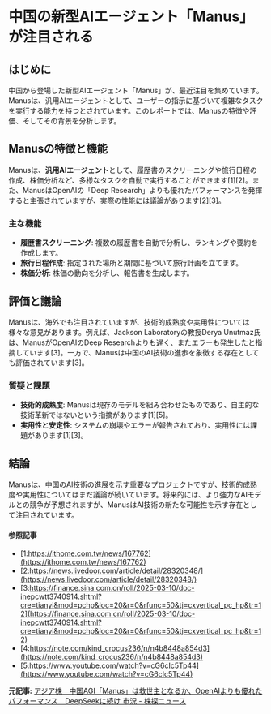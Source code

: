# 中国の新型AIエージェント「Manus」が注目される

## はじめに

中国から登場した新型AIエージェント「Manus」が、最近注目を集めています。Manusは、汎用AIエージェントとして、ユーザーの指示に基づいて複雑なタスクを実行する能力を持つとされています。このレポートでは、Manusの特徴や評価、そしてその背景を分析します。

## Manusの特徴と機能

Manusは、**汎用AIエージェント**として、履歴書のスクリーニングや旅行日程の作成、株価分析など、多様なタスクを自動で実行することができます[1][2]。また、ManusはOpenAIの「Deep Research」よりも優れたパフォーマンスを発揮すると主張されていますが、実際の性能には議論があります[2][3]。

### 主な機能

- **履歴書スクリーニング**: 複数の履歴書を自動で分析し、ランキングや要約を作成します。
- **旅行日程作成**: 指定された場所と期間に基づいて旅行計画を立てます。
- **株価分析**: 株価の動向を分析し、報告書を生成します。

## 評価と議論

Manusは、海外でも注目されていますが、技術的成熟度や実用性については様々な意見があります。例えば、Jackson Laboratoryの教授Derya Unutmaz氏は、ManusがOpenAIのDeep Researchよりも遅く、またエラーも発生したと指摘しています[3]。一方で、Manusは中国のAI技術の進歩を象徴する存在としても評価されています[3]。

### 質疑と課題

- **技術的成熟度**: Manusは現存のモデルを組み合わせたものであり、自主的な技術革新ではないという指摘があります[1][5]。
- **実用性と安定性**: システムの崩壊やエラーが報告されており、実用性には課題があります[1][3]。

## 結論

Manusは、中国のAI技術の進展を示す重要なプロジェクトですが、技術的成熟度や実用性についてはまだ議論が続いています。将来的には、より強力なAIモデルとの競争が予想されますが、ManusはAI技術の新たな可能性を示す存在として注目されています。

#### 参照記事
- [1:https://ithome.com.tw/news/167762](https://ithome.com.tw/news/167762)
- [2:https://news.livedoor.com/article/detail/28320348/](https://news.livedoor.com/article/detail/28320348/)
- [3:https://finance.sina.com.cn/roll/2025-03-10/doc-inepcwtt3740914.shtml?cre=tianyi&mod=pchp&loc=20&r=0&rfunc=50&tj=cxvertical_pc_hp&tr=12](https://finance.sina.com.cn/roll/2025-03-10/doc-inepcwtt3740914.shtml?cre=tianyi&mod=pchp&loc=20&r=0&rfunc=50&tj=cxvertical_pc_hp&tr=12)
- [4:https://note.com/kind_crocus236/n/n4b8448a854d3](https://note.com/kind_crocus236/n/n4b8448a854d3)
- [5:https://www.youtube.com/watch?v=cG6cIc5Tp44](https://www.youtube.com/watch?v=cG6cIc5Tp44)


**元記事:** [アジア株　中国AGI「Manus」は救世主となるか、OpenAIよりも優れたパフォーマンス　DeepSeekに続け 市況 - 株探ニュース](https://kabutan.jp/news/marketnews/?b=n202503110664)